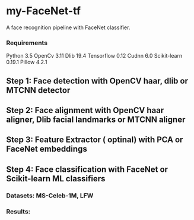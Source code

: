 # my-FaceNet-tf

A face recognition pipeline with FaceNet classifier.

### Requirements

Python 3.5
OpenCv 3.11
Dlib 19.4
Tensorflow 0.12
Cudnn 6.0
Scikit-learn 0.19.1
Pillow 4.2.1

## Step 1: Face detection with OpenCV haar, dlib or MTCNN detector

## Step 2: Face alignment with OpenCV haar aligner, Dlib facial landmarks or MTCNN aligner

## Step 3: Feature Extractor ( optinal) with PCA or FaceNet embeddings

## Step 4: Face classification with FaceNet or Scikit-learn ML classifiers

### Datasets:  MS-Celeb-1M, LFW

### Results:
